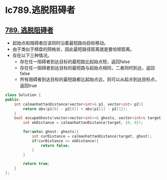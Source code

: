 # lc789.逃脱阻碍者




## [789. 逃脱阻碍者](https://leetcode-cn.com/problems/escape-the-ghosts/)

+ 起始点和阻碍者应该同时沿着最短路向目标移动。
+ 由于类似于棋盘的网格状，因此最短路径距离就是曼哈顿距离。
+ 存在以下三种情况。
  + 存在任一阻碍者到达目标的最短路比起始点短，返回false
  + 存在任一阻碍者到达目标的最短路与起始点相同，二者同时到达，返回false
  + 所有阻碍者到达目标的最短路都比起始点远，则可以从起点到达目标点，返回true

``` cpp
class Solution {
public:
    int calmanhattanDistance(vector<int>& p1, vector<int> p2){
        return abs(p1[0] - p2[0]) + abs(p1[1] - p2[1]);
    }
    bool escapeGhosts(vector<vector<int>>& ghosts, vector<int>& target) {
        int okDistance = calmanhattanDistance(target, {0, 0});

        for(auto& ghost: ghosts){
            int curDistance = calmanhattanDistance(target, ghost);
            if(curDistance <= okDistance){
                return false;
            }
        }

        return true;
    }
};
```




